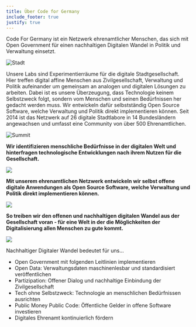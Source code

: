 ```yaml
---
title: Über Code for Germany
include_footer: true
justify: true
---
```


Code For Germany ist ein Netzwerk ehrenamtlicher Menschen, das sich mit Open Government für einen nachhaltigen Digitalen Wandel in Politik und Verwaltung einsetzt. 

![Stadt](/ueber/stadt.jpg)

Unsere Labs sind Experimentierräume für die digitale Stadtgesellschaft. Hier treffen digital affine Menschen aus Zivilgesellschaft, Verwaltung und Politik aufeinander um gemeinsam an analogen und digitalen Lösungen zu arbeiten. Dabei ist es unsere Überzeugung, dass Technologie keinem Selbstzweck folgt, sondern vom Menschen und seinen Bedürfnissen her gedacht werden muss. 
Wir entwickeln dafür selbstständig Open Source Software, welche Verwaltung und Politik direkt implementieren können. Seit 2014 ist das Netzwerk auf 26 digitale Stadtlabore in 14 Bundesländern angewachsen und umfasst eine Community von über 500 Ehrenamtlichen. 


![Summit](/ueber/summit.jpg)


**Wir identifizieren menschliche Bedürfnisse in der digitalen Welt und hinterfragen technologische Entwicklungen nach ihrem Nutzen für die Gesellschaft.**

![](/ueber/design.jpg)

**Mit unserem ehrenamtlichen Netzwerk entwickeln wir selbst offene digitale Anwendungen als Open Source Software, welche Verwaltung und Politik direkt implementieren können.**

![](/ueber/wahl.jpg)


**So treiben wir den offenen und nachhaltigen digitalen Wandel aus der Gesellschaft voran - für eine Welt in der die Möglichkeiten der Digitalisierung allen Menschen zu gute kommt.**


![](/ueber/stateoftheopen.jpg)


Nachhaltiger Digitaler Wandel bedeutet für uns…

* Open Government mit folgenden Leitlinien implementieren 
* Open Data: Verwaltungsdaten maschinenlesbar und standardisiert veröffentlichen
* Partizipation: Offener Dialog und nachhaltige Einbindung der Zivilgesellschaft 
* Tech ohne Selbstzweck: Technologie an menschlichen Bedürfnissen ausrichten 
* Public Money Public Code: Öffentliche Gelder in offene Software investieren 
* Digitales Ehrenamt kontinuierlich fördern

